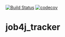[![Build Status](https://travis-ci.com/denisill/job4j_tracker.svg?branch=master)](https://travis-ci.com/denisill/job4j_tracker)
[![codecov](https://codecov.io/gh/denisill/job4j_tracker/branch/master/graph/badge.svg?token=HFC3X5VZ8H)](https://codecov.io/gh/denisill/job4j_tracker)
# job4j_tracker
